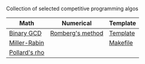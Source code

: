 Collection of selected competitive programming algos

| Math | Numerical | Template |
| ---- | --------- | -------- |
[Binary GCD](./math/binaryGCD.cpp) | [Romberg's method](./numerical/romberg.cpp) | [Template](./template/template.cpp) |
[Miller-Rabin](./math/millerRabin.cpp) | | [Makefile](./template/makefile) |
[Pollard's rho](./math/rhoPollard.cpp) | | |
